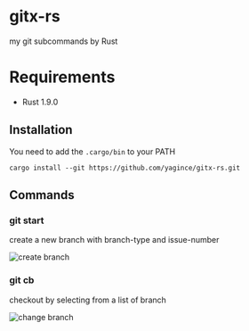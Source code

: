 # gitx-rs

my git subcommands by Rust

# Requirements

- Rust 1.9.0

## Installation

You need to add the `.cargo/bin` to your PATH

```
cargo install --git https://github.com/yagince/gitx-rs.git
```

## Commands

### git start

create a new branch with branch-type and issue-number

![create branch](https://gyazo.com/64c6f28297090fc8f853b8102e29b7a1.gif)

### git cb

checkout by selecting from a list of branch

![change branch](http://i.gyazo.com/e39c6a7854cefa9a10c9184fb09488cc.gif)
